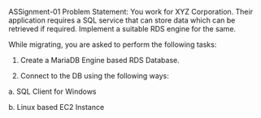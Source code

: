 ASSignment-01
 Problem Statement:
 You work for XYZ Corporation. Their application requires a SQL service that can
 store data which can be retrieved if required. Implement a suitable RDS engine
 for the same.

 While migrating, you are asked to perform the following
 tasks:
 1. Create a MariaDB Engine based RDS Database.

 2. Connect to the DB using the following ways:
 
  a. SQL Client for Windows
  
  b. Linux based EC2 Instance
 
